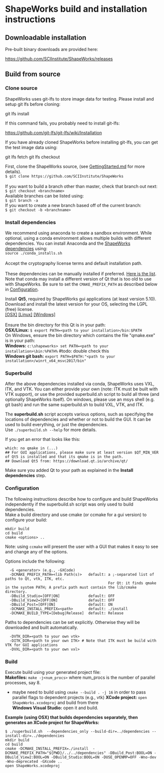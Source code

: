 # ShapeWorks build and installation instructions

## Downloadable installation

Pre-built binary downloads are provided here:

https://github.com/SCIInstitute/ShapeWorks/releases

## Build from source

### Clone source

ShapeWorks uses git-lfs to store image data for testing.  Please install and setup git lfs before cloning:

git lfs install

If this command fails, you probably need to install git-lfs:

https://github.com/git-lfs/git-lfs/wiki/Installation

If you have already cloned ShapeWorks before installing git-lfs, you can get the test image data using:

git lfs fetch
git lfs checkout

First, clone the ShapeWorks source, (see [GettingStarted.md](GettingStarted.md#source-and-branches) for more details).  
`$ git clone https://github.com/SCIInstitute/ShapeWorks`  
<br>If you want to build a branch other than master, check that branch out next:  
`$ git checkout <branchname>`
<br>Available branches can be listed using:  
`$ git branch -a`
<br>If you want to create a new branch based off of the current branch:  
`$ git checkout -b <branchname>`

### Install dependencies

We recommend using anaconda to create a sandbox environment. While optional, using a conda environment allows multiple builds with different dependencies. You can install Anaconda and the [ShapeWorks dependencies](deps.txt) using:  
`source ./conda_installs.sh`  
<br>Accept the cryptography license terms and default installation path.  
<br>These dependencies can be manually installed if preferred. [Here is the list](deps.txt).  
Note that conda may install a different version of Qt that is too old to use with ShapeWorks. Be sure to set the `CMAKE_PREFIX_PATH` as described below in [Configuration](#Configuration).

Install **Qt5**, required by ShapeWorks gui applications (at least version 5.10).  
Download and install the latest version for your OS, selecting the LGPL (free) license.  
[[OSX]](https://download.qt.io/archive/qt/5.13/5.13.0/qt-opensource-mac-x64-5.13.0.dmg) [[Linux]](https://download.qt.io/archive/qt/5.13/5.13.0/qt-opensource-linux-x64-5.13.0.run) [[Windows]](https://download.qt.io/archive/qt/5.13/5.13.0/qt-opensource-windows-x86-5.13.0.exe)  
<br>Ensure the bin directory for this Qt is in your path:  
**OSX/Linux:** `$ export PATH=<path to your installation>/bin:$PATH`  
On Windows, ensure the bin directory which contains the file "qmake.exe" is in your path:  
**Windows:** `c:\shapeworks> set PATH=<path to your installation>\bin:%PATH%`     #todo: double check this  
**Windows git bash:** `export PATH=$PATH:"<path to your installation>/winrt_x64_msvc2017/bin"`  


### Superbuild

After the above dependencies installed via conda, ShapeWorks uses VXL, ITK, and VTK.  You can either provide your own (note: ITK must be built with VTK support), or use the provided superbuild.sh script to build all three (and optionally ShapeWorks itself).  On windows, please use an msys shell (e.g. git bash) and run the same superbuild.sh to build VXL, VTK, and ITK.

The **superbuild.sh** script accepts various options, such as specifying the locations of dependencies and whether or not to build the GUI. It can be used to build everything, or just the dependencies.  
Use `./superbuild.sh --help` for more details.  

If you get an error that looks like this:
```
which: no qmake in (...)
## For GUI applications, please make sure at least version $QT_MIN_VER of Qt5 is installed and that its qmake is in the path.
## Download Qt5 from: https://download.qt.io/archive/qt/
```
Make sure you added Qt to your path as explained in the **Install dependencies** step.

### Configuration
The following instructions describe how to configure and build ShapeWorks independently if the superbuild.sh script was only used to build dependencies.  
Make a build directory and use cmake (or ccmake for a gui version) to configure your build:  
```
mkdir build
cd build
cmake <options> ..
```
Note: using `ccmake` will present the user with a GUI that makes it easy to see and change any of the options.

Options include the following:
```
  -G <generator> (e.g., -GXCode)
  -DCMAKE_PREFIX_PATH=<lib Path(s)>   default: a ;-separated list of paths to Qt, vtk, ITK, etc.
                                               For Qt: it finds qmake in the system PATH; A prefix path must contain the lib/cmake directory.
  -DBuild_Studio=[OFF|ON]             default: OFF
  -DBuild_View2=[OFF|ON]              default: OFF
  -DBuild_Post=[OFF|ON]               default: ON
  -DCMAKE_INSTALL_PREFIX=<path>       default: ./install
  -DCMAKE_BUILD_TYPE=[Debug|Release]  default: Release
```
  Paths to dependencies can be set explicitly. Otherwise they will be downloaded and built automatically.
```
  -DVTK_DIR=<path to your own vtk>
  -DITK_DIR=<path to your own ITK> # Note that ITK must be build with VTK for GUI applications
  -DVXL_DIR=<path to your own vxl>
```

### Build
Execute build using your generated project file:  
**Makefiles:** `make -j<num_procs>` where num_procs is the number of parallel processes, say 8.
- maybe need to build using `cmake --build . -j 16` in order to pass parallel flags to dependent projects (e.g., vtk)
**XCode project:** `open ShapeWorks.xcodeproj` and build from there  
**Windows Visual Studio:** open it and build.  


**Example (using OSX) that builds dependencies separately, then generates an XCode project for ShapeWorks:**  
```
$ ./superbuild.sh  --dependencies_only --build-dir=../dependencies --install-dir=../dependencies
mkdir build
cd build
cmake -DCMAKE_INSTALL_PREFIX=./install  -DCMAKE_PREFIX_PATH="${PWD}/../../dependencies" -DBuild_Post:BOOL=ON -DBuild_View2:BOOL=ON -DBuild_Studio:BOOL=ON -DUSE_OPENMP=OFF -Wno-dev -Wno-deprecated -GXcode ..
open ShapeWorks.xcodeproj
```
